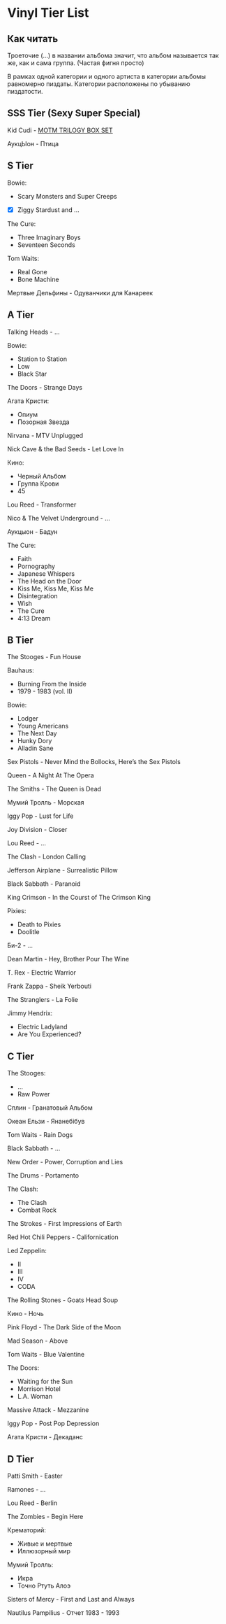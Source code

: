 # Vinyl Tier List

## Как читать

Троеточие (...) в названии альбома значит, что альбом называется так же, как и сама группа. (Частая фигня просто)

В рамках одной категории и одного артиста в категории альбомы равномерно пиздаты. Категории расположены по убыванию пиздатости.

## SSS Tier (Sexy Super Special)

Kid Cudi - [MOTM TRILOGY BOX SET](https://shop.kidcudi.com/products/motm-trilogy-box-set)

АукцЫон - Птица

## S Tier

Bowie:

- Scary Monsters and Super Creeps
- [x] Ziggy Stardust and ...

The Cure:

- Three Imaginary Boys
- Seventeen Seconds

Tom Waits:

- Real Gone
- Bone Machine

Мертвые Дельфины - Одуванчики для Канареек

## A Tier

Talking Heads - ...

Bowie:

- Station to Station
- Low
- Black Star

The Doors - Strange Days

Агата Кристи:

- Опиум
- Позорная Звезда

Nirvana - MTV Unplugged

Nick Cave & the Bad Seeds - Let Love In

Кино:

- Черный Альбом
- Группа Крови
- 45

Lou Reed - Transformer

Nico & The Velvet Underground - ...

Аукцыон - Бадун

The Cure:

- Faith
- Pornography
- Japanese Whispers
- The Head on the Door
- Kiss Me, Kiss Me, Kiss Me
- Disintegration
- Wish
- The Cure
- 4:13 Dream

## B Tier

The Stooges - Fun House

Bauhaus:

- Burning From the Inside
- 1979 - 1983 (vol. II)

Bowie:

- Lodger
- Young Americans
- The Next Day
- Hunky Dory
- Alladin Sane

Sex Pistols - Never Mind the Bollocks, Here’s the Sex Pistols

Queen - A Night At The Opera

The Smiths - The Queen is Dead

Мумий Тролль - Морская

Iggy Pop - Lust for Life

Joy Division - Closer

Lou Reed - ...

The Clash - London Calling

Jefferson Airplane - Surrealistic Pillow

Black Sabbath - Paranoid

King Crimson - In the Courst of The Crimson King

Pixies:

- Death to Pixies
- Doolitle

Би-2 - ...

Dean Martin - Hey, Brother Pour The Wine

T. Rex - Electric Warrior

Frank Zappa - Sheik Yerbouti

The Stranglers - La Folie

Jimmy Hendrix:

- Electric Ladyland
- Are You Experienced?

## C Tier

The Stooges:

- ...
- Raw Power

Сплин - Гранатовый Альбом

Океан Ельзи - Янанебібув

Tom Waits - Rain Dogs

Black Sabbath - ...

New Order - Power, Corruption and Lies

The Drums - Portamento

The Clash:

- The Clash
- Combat Rock

The Strokes - First Impressions of Earth

Red Hot Chili Peppers - Californication

Led Zeppelin:

- II
- III
- IV
- CODA

The Rolling Stones - Goats Head Soup

Кино - Ночь

Pink Floyd - The Dark Side of the Moon

Mad Season - Above

Tom Waits - Blue Valentine

The Doors:

- Waiting for the Sun
- Morrison Hotel
- L.A. Woman

Massive Attack - Mezzanine

Iggy Pop - Post Pop Depression

Агата Кристи - Декаданс

## D Tier

Patti Smith - Easter

Ramones - ...

Lou Reed - Berlin

The Zombies - Begin Here

Крематорий:

- Живые и мертвые
- Иллюзорный мир

Мумий Тролль:

- Икра
- Точно Ртуть Алоэ

Sisters of Mercy - First and Last and Always

Nautilus Pampilius - Отчет 1983 - 1993
